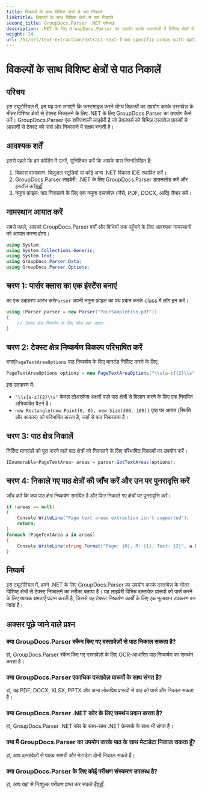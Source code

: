 ```yaml
---
title: विकल्पों के साथ विशिष्ट क्षेत्रों से पाठ निकालें
linktitle: विकल्पों के साथ विशिष्ट क्षेत्रों से पाठ निकालें
second_title: GroupDocs.Parser .NET एपीआई
description: .NET के लिए GroupDocs.Parser का उपयोग करके दस्तावेज़ों में विशिष्ट क्षेत्रों से टेक्स्ट निकालने का तरीका जानें। इस ट्यूटोरियल के साथ उन्नत टेक्स्ट निष्कर्षण विकल्पों का अन्वेषण करें।
weight: 14
url: /hi/net/text-extraction/extract-text-from-specific-areas-with-options/
---
```


# विकल्पों के साथ विशिष्ट क्षेत्रों से पाठ निकालें

## परिचय
इस ट्यूटोरियल में, हम यह पता लगाएंगे कि कस्टमाइज़ करने योग्य विकल्पों का उपयोग करके दस्तावेज़ के भीतर विशिष्ट क्षेत्रों से टेक्स्ट निकालने के लिए .NET के लिए GroupDocs.Parser का उपयोग कैसे करें। GroupDocs.Parser एक शक्तिशाली लाइब्रेरी है जो डेवलपर्स को विभिन्न दस्तावेज़ प्रारूपों से आसानी से टेक्स्ट को पार्स और निकालने में सक्षम बनाती है।
## आवश्यक शर्तें
इससे पहले कि हम कोडिंग में उतरें, सुनिश्चित करें कि आपके पास निम्नलिखित हैं:
1. विकास वातावरण: विज़ुअल स्टूडियो या कोई अन्य .NET विकास IDE स्थापित करें।
2.  GroupDocs.Parser लाइब्रेरी: .NET के लिए GroupDocs.Parser डाउनलोड करें और इंस्टॉल करें[यहाँ](https://releases.groupdocs.com/parser/net/).
3. नमूना फ़ाइल: पाठ निकालने के लिए एक नमूना दस्तावेज़ (जैसे, PDF, DOCX, आदि) तैयार करें।

## नामस्थान आयात करें
सबसे पहले, आपको GroupDocs.Parser वर्गों और विधियों तक पहुँचने के लिए आवश्यक नामस्थानों को आयात करना होगा।
```csharp
using System;
using System.Collections.Generic;
using System.Text;
using GroupDocs.Parser.Data;
using GroupDocs.Parser.Options;
```
## चरण 1: पार्सर क्लास का एक इंस्टेंस बनाएं
 का एक उदाहरण आरंभ करें`Parser` अपनी नमूना फ़ाइल का पथ प्रदान करके class में लॉग इन करें।
```csharp
using (Parser parser = new Parser("YourSampleFile.pdf"))
{
    // टेक्स्ट क्षेत्र निष्कर्षण के लिए कोड यहां जाएगा
}
```
## चरण 2: टेक्स्ट क्षेत्र निष्कर्षण विकल्प परिभाषित करें
 बनाएं`PageTextAreaOptions` पाठ निष्कर्षण के लिए मानदंड निर्दिष्ट करने के लिए.
```csharp
PageTextAreaOptions options = new PageTextAreaOptions("\\s[a-z]{2}\\s", new Rectangle(new Point(0, 0), new Size(300, 100)));
```
इस उदाहरण में:
- `"\\s[a-z]{2}\\s"` केवल लोअरकेस अक्षरों वाले पाठ क्षेत्रों से मिलान करने के लिए एक नियमित अभिव्यक्ति पैटर्न है।
- `new Rectangle(new Point(0, 0), new Size(300, 100))` पृष्ठ पर आयत (स्थिति और आकार) को परिभाषित करता है, जहाँ से पाठ निकालना है।
## चरण 3: पाठ क्षेत्र निकालें
निर्दिष्ट मानदंडों को पूरा करने वाले पाठ क्षेत्रों को निकालने के लिए परिभाषित विकल्पों का उपयोग करें।
```csharp
IEnumerable<PageTextArea> areas = parser.GetTextAreas(options);
```
## चरण 4: निकाले गए पाठ क्षेत्रों की जाँच करें और उन पर पुनरावृत्ति करें
जाँच करें कि क्या पाठ क्षेत्र निष्कर्षण समर्थित है और फिर निकाले गए क्षेत्रों पर पुनरावृत्ति करें।
```csharp
if (areas == null)
{
    Console.WriteLine("Page text areas extraction isn't supported");
    return;
}
foreach (PageTextArea a in areas)
{
    Console.WriteLine(string.Format("Page: {0}, R: {1}, Text: {2}", a.Page.Index, a.Rectangle, a.Text));
}
```

## निष्कर्ष
इस ट्यूटोरियल में, हमने .NET के लिए GroupDocs.Parser का उपयोग करके दस्तावेज़ के भीतर विशिष्ट क्षेत्रों से टेक्स्ट निकालने का तरीका बताया है। यह लाइब्रेरी विभिन्न दस्तावेज़ प्रारूपों को पार्स करने के लिए व्यापक क्षमताएँ प्रदान करती है, जिससे यह टेक्स्ट निष्कर्षण कार्यों के लिए एक मूल्यवान उपकरण बन जाता है।

## अक्सर पूछे जाने वाले प्रश्न
### क्या GroupDocs.Parser स्कैन किए गए दस्तावेज़ों से पाठ निकाल सकता है?
हां, GroupDocs.Parser स्कैन किए गए दस्तावेज़ों के लिए OCR-आधारित पाठ निष्कर्षण का समर्थन करता है।
### क्या GroupDocs.Parser एकाधिक दस्तावेज़ प्रारूपों के साथ संगत है?
हां, यह PDF, DOCX, XLSX, PPTX और अन्य लोकप्रिय प्रारूपों से पाठ को पार्स और निकाल सकता है।
### क्या GroupDocs.Parser .NET कोर के लिए समर्थन प्रदान करता है?
हां, GroupDocs.Parser .NET कोर के साथ-साथ .NET फ्रेमवर्क के साथ भी संगत है।
### क्या मैं GroupDocs.Parser का उपयोग करके पाठ के साथ मेटाडेटा निकाल सकता हूँ?
हां, आप दस्तावेज़ों से पाठ्य सामग्री और मेटाडेटा दोनों निकाल सकते हैं।
### क्या GroupDocs.Parser के लिए कोई परीक्षण संस्करण उपलब्ध है?
 हां, आप यहां से निःशुल्क परीक्षण प्राप्त कर सकते हैं[यहाँ](https://releases.groupdocs.com/).